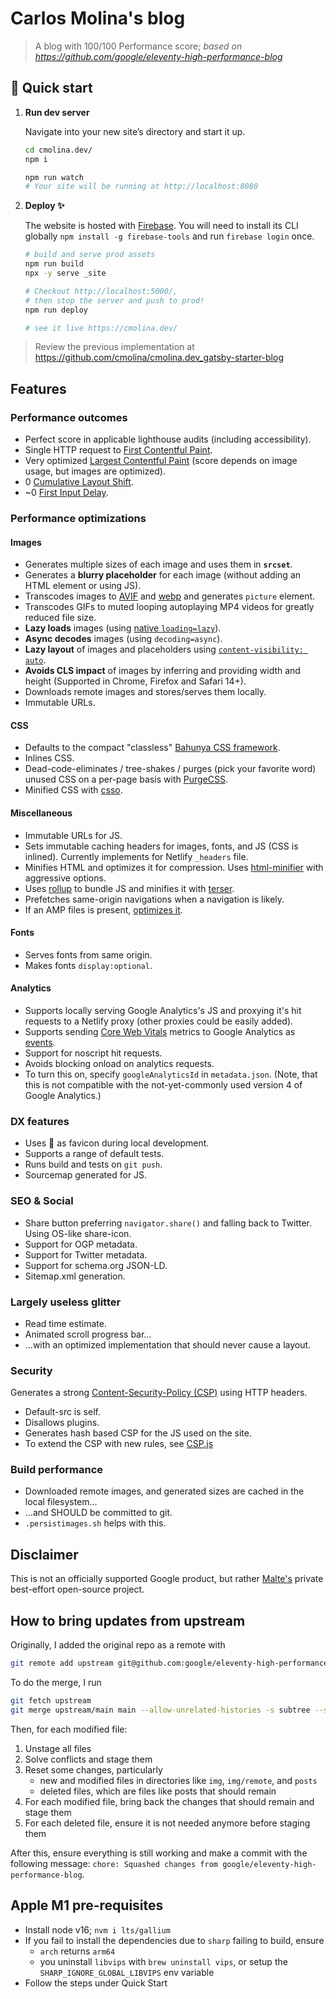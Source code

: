 # Carlos Molina's blog

> A blog with 100/100 Performance score; _based on https://github.com/google/eleventy-high-performance-blog_

## 🚀 Quick start

1.  **Run dev server**

    Navigate into your new site’s directory and start it up.

    ```sh
    cd cmolina.dev/
    npm i

    npm run watch
    # Your site will be running at http://localhost:8080
    ```

1.  **Deploy ✨**

    The website is hosted with [Firebase](https://console.firebase.google.com/project/cmolina-blog/overview). You will need to install its CLI globally `npm install -g firebase-tools` and run `firebase login` once.

    ```sh
    # build and serve prod assets
    npm run build
    npx -y serve _site

    # Checkout http://localhost:5000/,
    # then stop the server and push to prod!
    npm run deploy

    # see it live https://cmolina.dev/
    ```

> Review the previous implementation at https://github.com/cmolina/cmolina.dev_gatsby-starter-blog

## Features

### Performance outcomes

- Perfect score in applicable lighthouse audits (including accessibility).
- Single HTTP request to [First Contentful Paint](https://web.dev/first-contentful-paint/).
- Very optimized [Largest Contentful Paint](https://web.dev/lcp/) (score depends on image usage, but images are optimized).
- 0 [Cumulative Layout Shift](https://web.dev/cls/).
- ~0 [First Input Delay](https://web.dev/fid/).

### Performance optimizations

#### Images

- Generates multiple sizes of each image and uses them in **`srcset`**.
- Generates a **blurry placeholder** for each image (without adding an HTML element or using JS).
- Transcodes images to [AVIF](<https://en.wikipedia.org/wiki/AV1#AV1_Image_File_Format_(AVIF)>) and [webp](https://developers.google.com/speed/webp) and generates `picture` element.
- Transcodes GIFs to muted looping autoplaying MP4 videos for greatly reduced file size.
- **Lazy loads** images (using [native `loading=lazy`](https://web.dev/native-lazy-loading/)).
- **Async decodes** images (using `decoding=async`).
- **Lazy layout** of images and placeholders using [`content-visibility: auto`](https://web.dev/content-visibility/#skipping-rendering-work-with-content-visibility).
- **Avoids CLS impact** of images by inferring and providing width and height (Supported in Chrome, Firefox and Safari 14+).
- Downloads remote images and stores/serves them locally.
- Immutable URLs.

#### CSS

- Defaults to the compact "classless" [Bahunya CSS framework](https://kimeiga.github.io/bahunya/).
- Inlines CSS.
- Dead-code-eliminates / tree-shakes / purges (pick your favorite word) unused CSS on a per-page basis with [PurgeCSS](https://purgecss.com/).
- Minified CSS with [csso](https://www.npmjs.com/package/csso).

#### Miscellaneous

- Immutable URLs for JS.
- Sets immutable caching headers for images, fonts, and JS (CSS is inlined). Currently implements for Netlify `_headers` file.
- Minifies HTML and optimizes it for compression. Uses [html-minifier](https://www.npmjs.com/package/html-minifier) with aggressive options.
- Uses [rollup](https://rollupjs.org/) to bundle JS and minifies it with [terser](https://terser.org/).
- Prefetches same-origin navigations when a navigation is likely.
- If an AMP files is present, [optimizes it](https://amp.dev/documentation/guides-and-tutorials/optimize-and-measure/optimize_amp/).

#### Fonts

- Serves fonts from same origin.
- Makes fonts `display:optional`.

#### Analytics

- Supports locally serving Google Analytics's JS and proxying it's hit requests to a Netlify proxy (other proxies could be easily added).
- Supports sending [Core Web Vitals](https://web.dev/vitals/) metrics to Google Analytics as [events](https://github.com/GoogleChrome/web-vitals#send-the-results-to-google-analytics).
- Support for noscript hit requests.
- Avoids blocking onload on analytics requests.
- To turn this on, specify `googleAnalyticsId` in `metadata.json`. (Note, that this is not compatible with the not-yet-commonly used version 4 of Google Analytics.)

### DX features

- Uses 🚨 as favicon during local development.
- Supports a range of default tests.
- Runs build and tests on `git push`.
- Sourcemap generated for JS.

### SEO & Social

- Share button preferring `navigator.share()` and falling back to Twitter. Using OS-like share-icon.
- Support for OGP metadata.
- Support for Twitter metadata.
- Support for schema.org JSON-LD.
- Sitemap.xml generation.

### Largely useless glitter

- Read time estimate.
- Animated scroll progress bar…
- …with an optimized implementation that should never cause a layout.

### Security

Generates a strong [Content-Security-Policy (CSP)](https://developer.mozilla.org/en-US/docs/Web/HTTP/CSP) using HTTP headers.

- Default-src is self.
- Disallows plugins.
- Generates hash based CSP for the JS used on the site.
- To extend the CSP with new rules, see [CSP.js](https://github.com/google/eleventy-high-performance-blog/blob/main/_data/csp.js#L22)

### Build performance

- Downloaded remote images, and generated sizes are cached in the local filesystem…
- …and SHOULD be committed to git.
- `.persistimages.sh` helps with this.

## Disclaimer

This is not an officially supported Google product, but rather [Malte's](https://twitter.com/cramforce) private best-effort open-source project.

## How to bring updates from upstream
Originally, I added the original repo as a remote with

```sh
git remote add upstream git@github.com:google/eleventy-high-performance-blog.git
```

To do the merge, I run

```sh
git fetch upstream
git merge upstream/main main --allow-unrelated-histories -s subtree --squash
```

Then, for each modified file:
1. Unstage all files
1. Solve conflicts and stage them
1. Reset some changes, particularly
    - new and modified files in directories like `img`, `img/remote`, and `posts`
    - deleted files, which are files like posts that should remain
1. For each modified file, bring back the changes that should remain and stage them
1. For each deleted file, ensure it is not needed anymore before staging them

After this, ensure everything is still working and make a commit with the following message: `chore: Squashed changes from google/eleventy-high-performance-blog`.

## Apple M1 pre-requisites
- Install node v16; `nvm i lts/gallium`
- If you fail to install the dependencies due to `sharp` failing to build, ensure
  - `arch` returns `arm64`
  - you uninstall `libvips` with `brew uninstall vips`, or setup the `SHARP_IGNORE_GLOBAL_LIBVIPS` env variable
- Follow the steps under Quick Start
